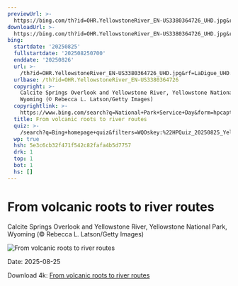 ```yaml
---
previewUrl: >-
  https://bing.com/th?id=OHR.YellowstoneRiver_EN-US3380364726_UHD.jpg&rf=LaDigue_UHD.jpg&pid=hp&w=1024&h=576&rs=1&c=4
downloadUrl: >-
  https://bing.com/th?id=OHR.YellowstoneRiver_EN-US3380364726_UHD.jpg&rf=LaDigue_UHD.jpg&pid=hp&w=3840&h=2160&rs=1&c=4
bing:
  startdate: '20250825'
  fullstartdate: '202508250700'
  enddate: '20250826'
  url: >-
    /th?id=OHR.YellowstoneRiver_EN-US3380364726_UHD.jpg&rf=LaDigue_UHD.jpg&pid=hp&w=3840&h=2160&rs=1&c=4
  urlbase: /th?id=OHR.YellowstoneRiver_EN-US3380364726
  copyright: >-
    Calcite Springs Overlook and Yellowstone River, Yellowstone National Park,
    Wyoming (© Rebecca L. Latson/Getty Images)
  copyrightlink: >-
    https://www.bing.com/search?q=National+Park+Service+Day&form=hpcapt&filters=HpDate%3a%2220250825_0700%22
  title: From volcanic roots to river routes
  quiz: >-
    /search?q=Bing+homepage+quiz&filters=WQOskey:%22HPQuiz_20250825_YellowstoneRiver%22&FORM=HPQUIZ
  wp: true
  hsh: 5e3c6cb32f471f542c82fafa4b5d7757
  drk: 1
  top: 1
  bot: 1
  hs: []
---
```

# From volcanic roots to river routes

Calcite Springs Overlook and Yellowstone River, Yellowstone National Park, Wyoming (© Rebecca L. Latson/Getty Images)

![From volcanic roots to river routes](https://bing.com/th?id=OHR.YellowstoneRiver_EN-US3380364726_UHD.jpg&rf=LaDigue_UHD.jpg&pid=hp&w=1024&h=576&rs=1&c=4)

Date: 2025-08-25

Download 4k: [From volcanic roots to river routes](https://bing.com/th?id=OHR.YellowstoneRiver_EN-US3380364726_UHD.jpg&rf=LaDigue_UHD.jpg&pid=hp&w=3840&h=2160&rs=1&c=4)
